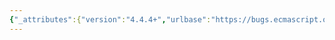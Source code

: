 ```yaml
---
{"_attributes":{"version":"4.4.4+","urlbase":"https://bugs.ecmascript.org/","maintainer":"dherman@mozilla.com"},"bug":{"bug_id":4328,"creation_ts":"2015-04-20 11:00:00 -0700","short_desc":"Remove comments about stack-unlike behaviour of execution context stack","delta_ts":"2015-04-20 11:00:48 -0700","product":"Draft for 7th Edition","component":"Deferred from 6th edition","version":"unspecified","rep_platform":"All","op_sys":"All","bug_status":"CONFIRMED","priority":"Normal","bug_severity":"minor","everconfirmed":true,"reporter":"a.d.bergi","assigned_to":{"uid":"allen","name":"Allen Wirfs-Brock"},"long_desc":{"commentid":14310,"comment_count":0,"who":"a.d.bergi","bug_when":"2015-04-20 11:00:48 -0700","thetext":"Section 8.3 Execution Contexts states\n\n| Transition of the running execution context status among execution\n| contexts usually occurs in stack-like last-in/first-out manner.\n| However, some ECMAScript features require non-LIFO transitions of the\n| running execution context.\n\nIn fact, all transitions are stack-like, even those of generators. The \"usually\" and the second sentence should be removed.\n\nIf generators should be mentioned, I'd recommend to change the sentence\n\n| At some later time a suspended execution context may again become the\n| running execution context and continue evaluating its code at the\n| point where it had previously been suspended.\n\nto something like:\n\nUsually, an execution context will destroyed after being suspended, however some ECMAScript features require execution contexts that may again become the running execution context, which would then continue evaluating its code at the point where it had previously been suspended."}}}
---
```

